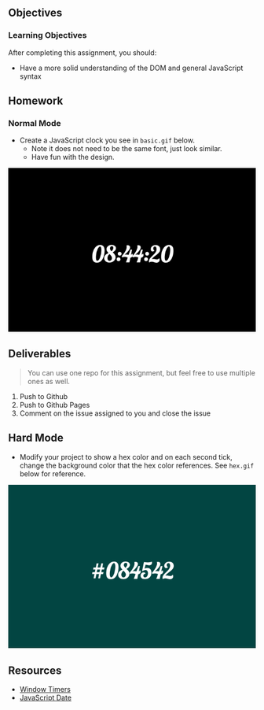 ## Objectives

### Learning Objectives

After completing this assignment, you should:

* Have a more solid understanding of the DOM and general JavaScript syntax

## Homework

### Normal Mode

- Create a JavaScript clock you see in `basic.gif` below.
  * Note it does not need to be the same font, just look similar. 
  * Have fun with the design.

![](./images/basic.gif)

## Deliverables

> You can use one repo for this assignment, but feel free to use multiple ones as well.

1. Push to Github
2. Push to Github Pages
3. Comment on the issue assigned to you and close the issue


## Hard Mode

- Modify your project to show a hex color and on each second tick, change the background color that the hex color references. See `hex.gif` below for reference.

![](./images/hex.gif)

## Resources

- [Window Timers](https://developer.mozilla.org/en-US/docs/Web/API/WindowTimers)
- [JavaScript Date](https://developer.mozilla.org/en-US/docs/Web/JavaScript/Reference/Global_Objects/Date)